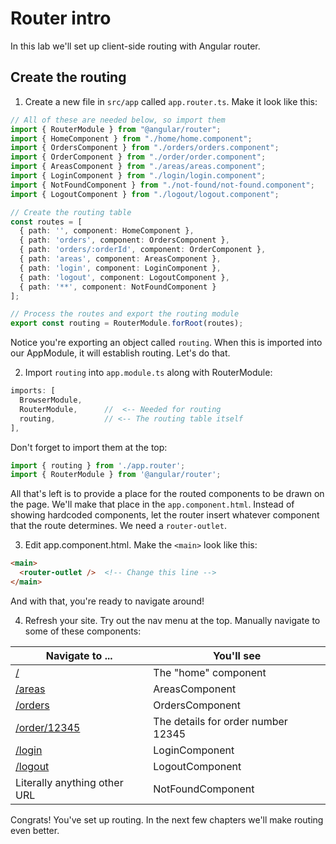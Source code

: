 # Router intro
<!-- Time: YYmin -->
In this lab we'll set up client-side routing with Angular router.

## Create the routing 
1. Create a new file in `src/app` called `app.router.ts`. Make it look like this:
```typescript
// All of these are needed below, so import them
import { RouterModule } from "@angular/router";
import { HomeComponent } from "./home/home.component";
import { OrdersComponent } from "./orders/orders.component";
import { OrderComponent } from "./order/order.component";
import { AreasComponent } from "./areas/areas.component";
import { LoginComponent } from "./login/login.component";
import { NotFoundComponent } from "./not-found/not-found.component";
import { LogoutComponent } from "./logout/logout.component";

// Create the routing table
const routes = [
  { path: '', component: HomeComponent },
  { path: 'orders', component: OrdersComponent },
  { path: 'orders/:orderId', component: OrderComponent },
  { path: 'areas', component: AreasComponent },
  { path: 'login', component: LoginComponent },
  { path: 'logout', component: LogoutComponent },
  { path: '**', component: NotFoundComponent }
];

// Process the routes and export the routing module
export const routing = RouterModule.forRoot(routes);
```

Notice you're exporting an object called `routing`. When this is imported into our AppModule, it will establish routing. Let's do that.

2. Import  `routing` into `app.module.ts` along with RouterModule:
```typescript
imports: [
  BrowserModule,
  RouterModule,      //  <-- Needed for routing
  routing,           // <-- The routing table itself
],
```
Don't forget to import them at the top:
```typescript
import { routing } from './app.router';
import { RouterModule } from '@angular/router';
```

All that's left is to provide a place for the routed components to be drawn on the page. We'll make that place in the `app.component.html`. Instead of showing hardcoded components, let the router insert whatever component that the route determines. We need a `router-outlet`.

3. Edit app.component.html. Make the `<main>` look like this:
```html
<main>
  <router-outlet />  <!-- Change this line -->
</main>
```
And with that, you're ready to navigate around!

4. Refresh your site. Try out the nav menu at the top. Manually navigate to some of these components:

| Navigate to ...                                    | You'll see                         |
| -------------------------------------------------- | ---------------------------------- |
| [/](http://localhost:4200/)                        | The "home" component               |
| [/areas](http://localhost:4200/areas)              | AreasComponent                     |
| [/orders](http://localhost:4200/orders)            | OrdersComponent                    |
| [/order/12345](http://localhost:4200/orders/12345) | The details for order number 12345 |
| [/login](http://localhost:4200/login)              | LoginComponent                     |
| [/logout](http://localhost:4200/logout)            | LogoutComponent                    |
| Literally anything other URL                       | NotFoundComponent                  |

Congrats! You've set up routing. In the next few chapters we'll make routing even better.
